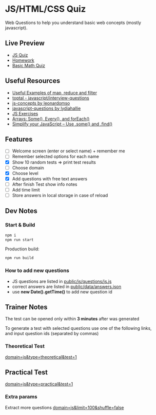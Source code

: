# JS/HTML/CSS Quiz

Web Questions to help you understand basic web concepts (mostly javascript).

## Live Preview

- [JS Quiz](https://nmatei.github.io/simple-quiz-app/public/?domain=js&level=20)
- [Homework](https://nmatei.github.io/simple-quiz-app/public/?domain=js-homework&level=15)
- [Basic Math Quiz](https://nmatei.github.io/simple-quiz-app/public/?domain=math&level=22)

## Useful Resources

- [Useful Examples of map, reduce and filter](https://link.medium.com/XezVbaWgNT)
- [toptal - javascript/interview-questions](https://www.toptal.com/javascript/interview-questions)
- [js-concepts by leonardomso](https://github.com/leonardomso/33-js-concepts#1-call-stack)
- [javascript-questions by lydiahallie](https://github.com/lydiahallie/javascript-questions/blob/master/README.md)
- [JS Exercises](https://ydkjs-exercises.com/)
- [Arrays: Some(), Every(), and forEach()](https://levelup.gitconnected.com/javascript-array-some-vs-every-vs-foreach-knowledge-scoops-81dfe43369c6)
- [Simplify your JavaScript – Use .some() and .find()](https://medium.com/poka-techblog/simplify-your-javascript-use-some-and-find-f9fb9826ddfd)

## Features

- [ ] Welcome screen (enter or select name) + remember me
- [ ] Remember selected options for each name
- [x] Show 10 random tests => print test results
- [ ] Choose domain
- [x] Choose level
- [x] Add questions with free text answers
- [ ] After finish Test show info notes
- [ ] Add time limit
- [ ] Store answers in local storage in case of reload

## Dev Notes

### Start & Build

```sh
npm i
npm run start
```

Production build:

```sh
npm run build
```

### How to add new questions

- JS questions are listed in [public/js/questions/js.js](public/js/questions/js.js)
- correct answers are listed in [public/data/answers.json](public/data/answers.json)
- use **new Date().getTime()** to add new question id

## Trainer Notes

The test can be opened only within **3 minutes** after was generated

To generate a test with selected questions use one of the following links,
and input question ids (separated by commas)

### Theoretical Test

[domain=js&type=theoretical&test=1](https://nmatei.github.io/simple-quiz-app/public/?domain=js&type=theoretical&test=1)

## Practical Test

[domain=js&type=practical&test=1](https://nmatei.github.io/simple-quiz-app/public/?domain=js&type=practical&test=1)

### Extra params

Extract more questions
[domain=js&limit=100&shuffle=false](https://nmatei.github.io/simple-quiz-app/public/?domain=js&limit=100&shuffle=false)
